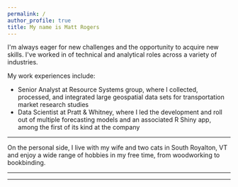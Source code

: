 ```yaml
---
permalink: /
author_profile: true
title: My name is Matt Rogers
---
```


I'm always eager for new challenges and the opportunity to acquire new skills. I've worked in of technical and analytical roles across a variety of industries.

My work experiences include:
* Senior Analyst at Resource Systems group, where I collected, processed, and integrated large geospatial data sets for transportation market research studies
* Data Scientist at Pratt & Whitney, where I led the development and roll out of multiple forecasting models and an associated R Shiny app, among the first of its kind at the company

******

On the personal side, I live with my wife and two cats in South Royalton, VT and enjoy a wide range of hobbies in my free time, from woodworking to bookbinding.

*****














*****


